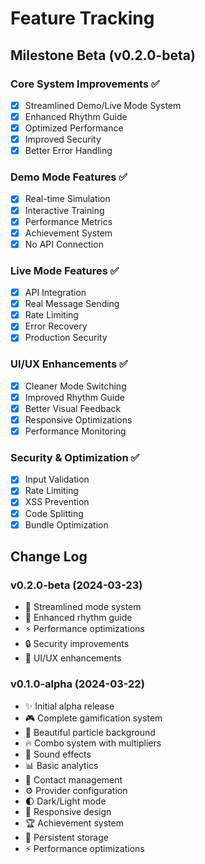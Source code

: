 # Feature Tracking

## Milestone Beta (v0.2.0-beta)

### Core System Improvements ✅
- [x] Streamlined Demo/Live Mode System
- [x] Enhanced Rhythm Guide
- [x] Optimized Performance
- [x] Improved Security
- [x] Better Error Handling

### Demo Mode Features ✅
- [x] Real-time Simulation
- [x] Interactive Training
- [x] Performance Metrics
- [x] Achievement System
- [x] No API Connection

### Live Mode Features ✅
- [x] API Integration
- [x] Real Message Sending
- [x] Rate Limiting
- [x] Error Recovery
- [x] Production Security

### UI/UX Enhancements ✅
- [x] Cleaner Mode Switching
- [x] Improved Rhythm Guide
- [x] Better Visual Feedback
- [x] Responsive Optimizations
- [x] Performance Monitoring

### Security & Optimization ✅
- [x] Input Validation
- [x] Rate Limiting
- [x] XSS Prevention
- [x] Code Splitting
- [x] Bundle Optimization

## Change Log

### v0.2.0-beta (2024-03-23)
- 🔄 Streamlined mode system
- 🎯 Enhanced rhythm guide
- ⚡ Performance optimizations
- 🔒 Security improvements
- 🎨 UI/UX enhancements

### v0.1.0-alpha (2024-03-22)
- ✨ Initial alpha release
- 🎮 Complete gamification system
- 🎨 Beautiful particle background
- 🔥 Combo system with multipliers
- 🎵 Sound effects
- 📊 Basic analytics
- 👥 Contact management
- ⚙️ Provider configuration
- 🌓 Dark/Light mode
- 📱 Responsive design
- 🏆 Achievement system
- 💾 Persistent storage
- ⚡ Performance optimizations